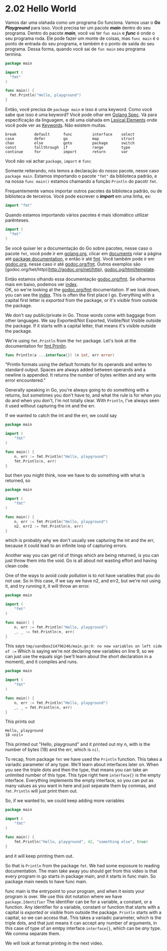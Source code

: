 # 2.02 Hello World

Vamos dar uma olahada como um programa Go funciona. Vamos usar o ***Go Playground*** para isso. Você precisa ter um pacote ***main*** dentro do seu programa. Dentro do pacote ***main***, você vai ter `fun main` e ***func*** é onde o seu programa roda. Ele pode fazer um monte de coisas, mas `func main` é o ponto de entrada do seu programa, e também é o ponto de saída do seu programa. Dessa forma, quando você sai de `fun main` seu programa termina.

```go
package main

import (
  "fmt"
)

func main() {
  fmt.Println("Hello, playground")
}
```
Então, você precisa de `package main` e isso é uma keyword. Como você sabe que isso é uma keyword? Você pode olhar em [Golang Spec](https://golang.org/ref/spec). Vá para especificação da linguagem, e dê uma olahada em [Lexical Elements](https://golang.org/ref/spec#Lexical_elements) onde você pode ver as [Keywords](https://golang.org/ref/spec#Keywords). Não existem muitas.
```
break        default      func         interface    select
case         defer        go           map          struct
chan         else         goto         package      switch
const        fallthrough  if           range        type
continue     for          import       return       var
```
Você não vai achar `package`, `import` e `func`

Somente reiterando, nós temos a declaração do nosso pacote, nesse caso `package main`. Estamos importando o pacote `"fmt"` da biblioteca padrão, e na nossa `func main()` estamos chamando a função `Println` do pacotr `fmt`.

Frequentemente vamos importar outros pacotes da biblioteca padrão, ou de biblioteca de terceiros. Você pode escrever o ***import*** em uma linha, ex:
```go
import "fmt"
```

Quando estamos importando vários pacotes é mais idiomático utilizar parênteses.
```go
import (
  "fmt"
)
```
Se você quiser ler a documentação do Go sobre pacotes, nesse caso o pacote `fmt`, você pode ir em [golang.org](https://golang.org/), clicar em [documents](https://golang.org/doc/) rolar a página até [package documentation](https://golang.org/pkg/), e então ir até [fmt](https://golang.org/pkg/fmt/). Você também pode ir em [godoc.org](http://godoc.org), nesse caso ir até [godoc.org/fmt](http://godoc.org/fmt). Outros exemplos são [godoc.org/het/http)(http://godoc.org/net/http), [godoc.og/html/template](http://godoc.org/html/template).
  
Então estamos olhando essa documentação [godoc.org/fmt](http://godoc.org/fmt). Se olharmos mais em baixo, podemos ver [index](https://golang.org/pkg/fmt/#pkg-index).  
OK, so we're looking at the [godoc.org/fmt](http://godoc.org/fmt) documentation. If we look down, you can see the [index](https://golang.org/pkg/fmt/#pkg-index). This is often the first place I go. Everything with a capital first letter is _exported_ from the package, or it's _visible_ from outside the package.  
  
We don't say public/private in Go. Those words come with baggage from other languages. We say Exported/Not Exported, Visible/Not Visible outside the package. If it starts with a capital letter, that means it's visible outside the package.  
  
We're using `fmt.Println` from the `fmt` package. Let's look at the documentation for [fmt.Println](http://godoc.org/fmt#Println).

```go
func Println(a ...interface{}) (n int, err error)
```
"Println formats using the default formats for its operands and writes to standard output. Spaces are always added between operands and a newline is appended. It returns the number of bytes written and any write error encountered."  
  
Generally speaking in Go, you're always going to do something with a returns, but sometimes you don't have to, and what the rule is for when you do and when you don't, I'm not totally clear. With `Println`, I've always seen it used without capturing the int and the err.  
  
If we wanted to catch the int and the err, we could say
```go
package main

import (
	"fmt"
)

func main() {
	n, err := fmt.Println("Hello, playground")
	fmt.Println(n, err)
}
```
but then you might think, now we have to do something with what is returned, so 
```go
package main

import (
	"fmt"
)

func main() {
	n, err := fmt.Println("Hello, playground")
	n2, err2 := fmt.Println(n, err)
}
```
which is probably why we don't usually see capturing the int and the err, because it could lead to an infinite loop of capturing errors.  
  
  
Another way you can get rid of things which are being returned, is you can just throw them into the void. Go is all about not wasting effort and having clean code.  
  
One of the ways to avoid _code pollution_ is to not have variables that you do not use. So in this case, if we say we have n2, and err2, but we're not using it, and try running it, it will throw an error. 

```go
package main

import (
	"fmt"
)

func main() {
	n, err := fmt.Println("Hello, playground")
	_, _ := fmt.Println(n, err)
}		
```
This says `tmp/sandbox214796246/main.go:9: no new variables on left side of :=` Which is saying we're not declaring new variables on line 9, so we can just use the equals sign (we'll learn about the short declaration in a moment), and it compiles and runs.  
```go
package main

import (
	"fmt"
)

func main() {
	n, err := fmt.Println("Hello, playground")
	_, _ = fmt.Println(n, err)
}		
```
This prints out
```
Hello, playground
18 <nil>
```
This printed out "Hello, playground" and it printed out my n, with is the number of bytes (18) and the err, which is `nil`.

To recap, from package `fmt` we have used the `Println` function. This takes a variadic parameter of any type. We'll learn about interfaces later on. When you see the triple dots and then the type, that means you can take an unlimited number of this type. This type right here `interface{}` is the empty interface. Everything implements the empty interface, so you can put as many values as you want in here and just separate them by commas, and `fmt.Println` will just print them out.  
  
So, if we wanted to, we could keep adding more variables
```go
package main

import (
	"fmt"
)

func main() {
	fmt.Println("Hello, playground", 42, "something else", true)
}
```
and it will keep printing them out.

So that is `Println` from the package `fmt`. We had some exposure to reading documentation. The main take away you should get from this video is that every program in go starts in package main, and it starts in func main. So package main needs to have func main.

func main is the entrypoint to your program, and when it exists your program is over. We use this dot notation where we have `package.Identifier` The identifier can be for a variable, a constant, or a function. Any identifier for a variable, constant or function that starts with a capital is _exported_ or visible from outside the package. `Println` starts with a capital, so we can access that. This takes a variadic parameter, which is the triple dots, and that just means it can accept any number of arguments, in this case of type of an emtpy interface `interface{}`, which can be _any_ type. We comma separate them.  
  
We will look at format printing in the next video.  

